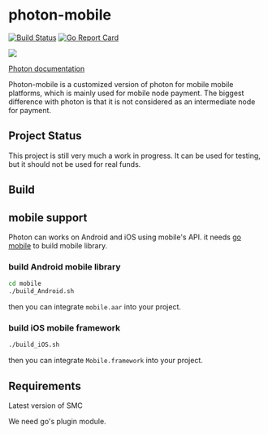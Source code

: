 # photon-mobile
[![Build Status](https://travis-ci.org/SmartMeshFoundation/photon-mobile.svg?branch=master)](https://github.com/SmartMeshFoundation/photon-mobile)
[![Go Report Card](https://goreportcard.com/badge/github.com/SmartMeshFoundation/photon-mobile)](https://github.com/SmartMeshFoundation/photon-mobile)



![](https://github.com/dognie/Photon/blob/master/docs/photon.png?raw=true)

 [Photon documentation](https://PhotonNetwork.readthedocs.io/en/latest/)

Photon-mobile is a customized version of photon for mobile mobile platforms, which is mainly used for mobile node payment. The biggest difference with photon is that it is not considered as an intermediate node for payment.
 
## Project Status
  This project is still very much a work in progress. It can be used for testing, but it should not be used for real funds.  
## Build
 

## mobile support
Photon can works on Android and iOS using mobile's API.  it needs [go mobile](https://github.com/golang/mobile) to build mobile library.
### build Android mobile library
```bash
cd mobile
./build_Android.sh 
```
then you can integrate `mobile.aar` into your project.
### build iOS mobile framework
```bash
./build_iOS.sh
```
then you can integrate `Mobile.framework` into your project.
## Requirements
Latest version of SMC

We need go's plugin module.
